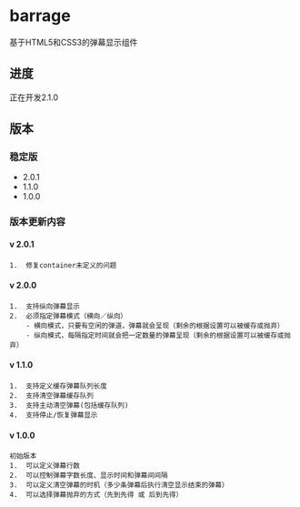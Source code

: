 # barrage
基于HTML5和CSS3的弹幕显示组件


## 进度
正在开发2.1.0

## 版本

### 稳定版
- 2.0.1
- 1.1.0
- 1.0.0

### 版本更新内容

#### v 2.0.1
	1.	修复container未定义的问题

#### v 2.0.0
	1.	支持纵向弹幕显示
	2.	必须指定弹幕模式（横向／纵向）
		- 横向模式，只要有空闲的弹道，弹幕就会呈现（剩余的根据设置可以被缓存或抛弃）
		- 纵向模式，每隔指定时间就会把一定数量的弹幕呈现（剩余的根据设置可以被缓存或抛弃）

#### v 1.1.0
	1.	支持定义缓存弹幕队列长度
	2.	支持清空弹幕缓存队列
	3.	支持主动清空弹幕(包括缓存队列)
	4.	支持停止/恢复弹幕显示

#### v 1.0.0
    初始版本
    1.	可以定义弹幕行数
    2.	可以控制弹幕字数长度、显示时间和弹幕间间隔
    3.	可以定义清空弹幕的时机（多少条弹幕后执行清空显示结束的弹幕）
    4.	可以选择弹幕抛弃的方式（先到先得 或 后到先得）
